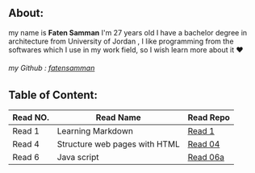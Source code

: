 

## About:
my name is **Faten Samman** I'm 27 years old I have a bachelor degree in architecture from University of Jordan , I like programming from the softwares which I use in my work field, so I wish learn more about it :heart:
###### my Github : [fatensamman](https://github.com/Fatensamman)

## Table of Content:


 | Read NO. |           Read Name           |      Read Repo        |
 |----------|-------------------------------|-----------------------|
 |  Read 1  |       Learning Markdown       |  [Read 1](Read1.md)   |
 |  Read 4  | Structure web pages with HTML |  [Read 04](Read4.md)  |
 |  Read 6  |          Java script          | [Read 06a](Read6a.md) |




